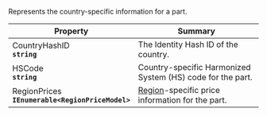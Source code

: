 
Represents the country-specific information for a part.

| Property | Summary |
|----------|---------|
| CountryHashID <div><strong>``string``</strong></div> | The Identity Hash ID of the country. |
| HSCode <div><strong>``string``</strong></div> | Country-specific Harmonized System (HS) code for the part. |
| RegionPrices <div><strong>``IEnumerable<RegionPriceModel>``</strong></div> | [Region](/generated/part/RegionPriceModel.html)-specific price information for the part. |
